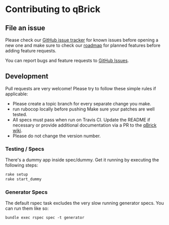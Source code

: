 # Contributing to qBrick

## File an issue

Please check our [GitHub issue
tracker](https://github.com/screenconcept/qbrick/issues) for known issues
before opening a new one and make sure to check our
[roadmap](https://github.com/screenconcept/qbrick/wiki/Roadmap) for planned
features before adding feature requests.

You can report bugs and feature requests to [GitHub
Issues](https://github.com/screenconcept/qbrick/issues).

## Development

Pull requests are very welcome! Please try to follow these simple rules if applicable:

* Please create a topic branch for every separate change you make. 
* run rubocop locally before pushing Make sure your patches are well tested.
* All specs must pass when run on Travis CI.  Update the README if necessary or provide additional documentation via a PR to the [qBrick wiki](https://github.com/screenconcept/qbrick/wiki).
* Please do not change the version number.

### Testing / Specs

There's a dummy app inside spec/dummy. Get it running by executing the following steps:

```bash
rake setup
rake start_dummy
```

### Generator Specs

The default rspec task excludes the very slow running generator specs. You can
run them like so:

```
bundle exec rspec spec -t generator
```
